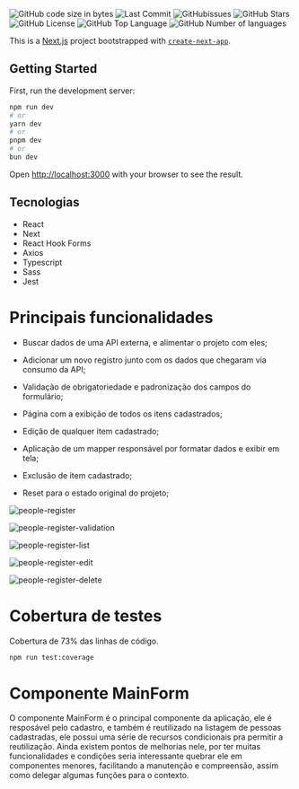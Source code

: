 ![GitHub code size in bytes](https://img.shields.io/github/languages/code-size/jpss14/people-register)
![Last Commit](https://img.shields.io/github/last-commit/jpss14/people-register)
![GitHubissues](https://img.shields.io/github/issues/jpss14/people-register)
![GitHub Stars](https://img.shields.io/github/stars/jpss14/people-register)
![GitHub License](https://img.shields.io/github/license/jpss14/people-register)
![GitHub Top Language](https://img.shields.io/github/languages/top/jpss14/people-register)
![GitHub Number of languages](https://img.shields.io/github/languages/count/JPSS14/people-register)

This is a [Next.js](https://nextjs.org/) project bootstrapped with [`create-next-app`](https://github.com/vercel/next.js/tree/canary/packages/create-next-app).

## Getting Started

First, run the development server:

```bash
npm run dev
# or
yarn dev
# or
pnpm dev
# or
bun dev
```

Open [http://localhost:3000](http://localhost:3000) with your browser to see the result.

## Tecnologias

- React
- Next
- React Hook Forms
- Axios
- Typescript
- Sass
- Jest

# Principais funcionalidades

- Buscar dados de uma API externa, e alimentar o projeto com eles;

- Adicionar um novo registro junto com os dados que chegaram via consumo da API;

- Validação de obrigatoriedade e padronização dos campos do formulário;

- Página com a exibição de todos os itens cadastrados;

- Edição de qualquer item cadastrado;

- Aplicação de um mapper responsável por formatar dados e exibir em tela;

- Exclusão de item cadastrado;

- Reset para o estado original do projeto;

![people-register](https://github.com/JPSS14/people-register/assets/40327303/f355926f-3d0e-437b-9aab-500fa7ecb877)

![people-register-validation](https://github.com/JPSS14/people-register/assets/40327303/7068c121-a6b4-421f-bc32-c93146f60388)

![people-register-list](https://github.com/JPSS14/people-register/assets/40327303/1d59d97e-906f-4256-b9aa-33f72cc6c0c6)

![people-register-edit](https://github.com/JPSS14/people-register/assets/40327303/01edffb5-2659-4acd-8278-e3215165786a)

![people-register-delete](https://github.com/JPSS14/people-register/assets/40327303/9fc42670-ec30-40e5-a298-fe7ea3819ca5)

# Cobertura de testes

Cobertura de 73% das linhas de código.

```bash
npm run test:coverage
```

# Componente MainForm

O componente MainForm é o principal componente da aplicação, ele é resposável pelo cadastro, e também é reutilizado na listagem de pessoas cadastradas, ele possui uma série de recursos condicionais pra permitir a reutilização. Ainda existem pontos de melhorias nele, por ter muitas funcionalidades e condições seria interessante quebrar ele em componentes menores, facilitando a manutenção e compreensão, assim como delegar algumas funções para o contexto.
